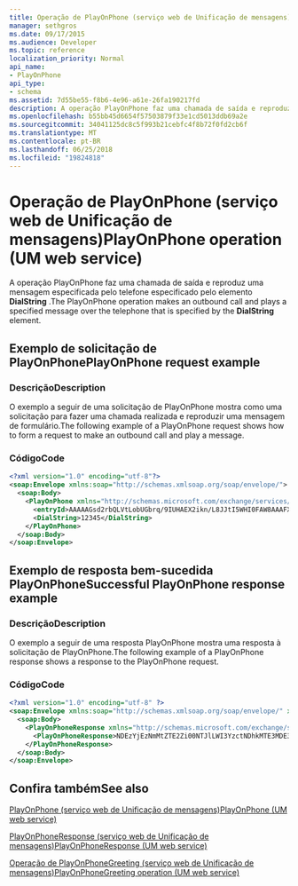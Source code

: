 ```yaml
---
title: Operação de PlayOnPhone (serviço web de Unificação de mensagens)
manager: sethgros
ms.date: 09/17/2015
ms.audience: Developer
ms.topic: reference
localization_priority: Normal
api_name:
- PlayOnPhone
api_type:
- schema
ms.assetid: 7d55be55-f8b6-4e96-a61e-26fa190217fd
description: A operação PlayOnPhone faz uma chamada de saída e reproduz uma mensagem especificada pelo telefone especificado pelo elemento DialString.
ms.openlocfilehash: b55bb45d6654f57503879f33e1cd5013ddb69a2e
ms.sourcegitcommit: 34041125dc8c5f993b21cebfc4f8b72f0fd2cb6f
ms.translationtype: MT
ms.contentlocale: pt-BR
ms.lasthandoff: 06/25/2018
ms.locfileid: "19824818"
---
```

# <a name="playonphone-operation-um-web-service"></a><span data-ttu-id="44a77-103">Operação de PlayOnPhone (serviço web de Unificação de mensagens)</span><span class="sxs-lookup"><span data-stu-id="44a77-103">PlayOnPhone operation (UM web service)</span></span>

<span data-ttu-id="44a77-104">A operação PlayOnPhone faz uma chamada de saída e reproduz uma mensagem especificada pelo telefone especificado pelo elemento **DialString** .</span><span class="sxs-lookup"><span data-stu-id="44a77-104">The PlayOnPhone operation makes an outbound call and plays a specified message over the telephone that is specified by the **DialString** element.</span></span> 
  
## <a name="playonphone-request-example"></a><span data-ttu-id="44a77-105">Exemplo de solicitação de PlayOnPhone</span><span class="sxs-lookup"><span data-stu-id="44a77-105">PlayOnPhone request example</span></span>

### <a name="description"></a><span data-ttu-id="44a77-106">Descrição</span><span class="sxs-lookup"><span data-stu-id="44a77-106">Description</span></span>

<span data-ttu-id="44a77-107">O exemplo a seguir de uma solicitação de PlayOnPhone mostra como uma solicitação para fazer uma chamada realizada e reproduzir uma mensagem de formulário.</span><span class="sxs-lookup"><span data-stu-id="44a77-107">The following example of a PlayOnPhone request shows how to form a request to make an outbound call and play a message.</span></span>
  
### <a name="code"></a><span data-ttu-id="44a77-108">Código</span><span class="sxs-lookup"><span data-stu-id="44a77-108">Code</span></span>

```XML
<?xml version="1.0" encoding="utf-8"?>
<soap:Envelope xmlns:soap="http://schemas.xmlsoap.org/soap/envelope/">
  <soap:Body>
    <PlayOnPhone xmlns="http://schemas.microsoft.com/exchange/services/2006/messages">
      <entryId>AAAAAGsd2rbQLVtLobUGbrq/9IUHAEX2ikn/L8JJtI5WHI0FAW8AAAFXHhsAACxVpEl+KVVLl957wp//x6UAGAetcDUAAA==</entryId>
      <DialString>12345</DialString>
    </PlayOnPhone>
  </soap:Body>
</soap:Envelope>
```

## <a name="successful-playonphone-response-example"></a><span data-ttu-id="44a77-109">Exemplo de resposta bem-sucedida PlayOnPhone</span><span class="sxs-lookup"><span data-stu-id="44a77-109">Successful PlayOnPhone response example</span></span>

### <a name="description"></a><span data-ttu-id="44a77-110">Descrição</span><span class="sxs-lookup"><span data-stu-id="44a77-110">Description</span></span>

<span data-ttu-id="44a77-111">O exemplo a seguir de uma resposta PlayOnPhone mostra uma resposta à solicitação de PlayOnPhone.</span><span class="sxs-lookup"><span data-stu-id="44a77-111">The following example of a PlayOnPhone response shows a response to the PlayOnPhone request.</span></span>
  
### <a name="code"></a><span data-ttu-id="44a77-112">Código</span><span class="sxs-lookup"><span data-stu-id="44a77-112">Code</span></span>

```XML
<?xml version="1.0" encoding="utf-8" ?> 
<soap:Envelope xmlns:soap="http://schemas.xmlsoap.org/soap/envelope/" xmlns:xsi="http://www.w3.org/2001/XMLSchema-instance" xmlns:xsd="http://www.w3.org/2001/XMLSchema">
  <soap:Body>
    <PlayOnPhoneResponse xmlns="http://schemas.microsoft.com/exchange/services/2006/messages">
      <PlayOnPhoneResponse>NDEzYjEzNmMtZTE2Zi00NTJlLWI3YzctNDhkMTE3MDE3YjlmQGRmLWV1bS0wMS5leGNoYW5nZS5jb3JwLm1pY3Jvc29mdC5jb20=</PlayOnPhoneResponse> 
    </PlayOnPhoneResponse>
  </soap:Body>
</soap:Envelope>
```

## <a name="see-also"></a><span data-ttu-id="44a77-113">Confira também</span><span class="sxs-lookup"><span data-stu-id="44a77-113">See also</span></span>



[<span data-ttu-id="44a77-114">PlayOnPhone (serviço web de Unificação de mensagens)</span><span class="sxs-lookup"><span data-stu-id="44a77-114">PlayOnPhone (UM web service)</span></span>](playonphone-um-web-service.md)
  
[<span data-ttu-id="44a77-115">PlayOnPhoneResponse (serviço web de Unificação de mensagens)</span><span class="sxs-lookup"><span data-stu-id="44a77-115">PlayOnPhoneResponse (UM web service)</span></span>](playonphoneresponse-um-web-service.md)
  
[<span data-ttu-id="44a77-116">Operação de PlayOnPhoneGreeting (serviço web de Unificação de mensagens)</span><span class="sxs-lookup"><span data-stu-id="44a77-116">PlayOnPhoneGreeting operation (UM web service)</span></span>](playonphonegreeting-operation-um-web-service.md)

